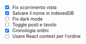 - [x] Fix scorrimento vista
- [x] Salvare il nome in indexedDB
- [ ] Fix dark mode
- [ ] Toggle posti e tavolo
- [x] Cronologia ordini
- [ ] Usare React context per l'ordine
